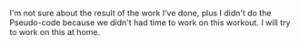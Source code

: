 I'm not sure about the result of the work I've done, plus I didn't do the Pseudo-code because we didn't had time to work on this workout. I will try to work on this at home.